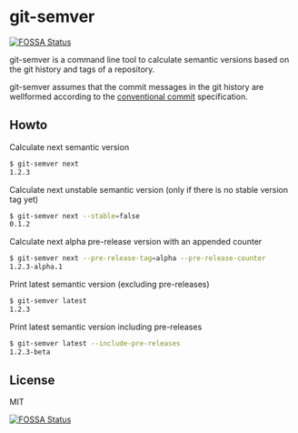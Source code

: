 # git-semver
[![FOSSA Status](https://app.fossa.io/api/projects/git%2Bgithub.com%2FPSanetra%2Fgit-semver.svg?type=shield)](https://app.fossa.io/projects/git%2Bgithub.com%2FPSanetra%2Fgit-semver?ref=badge_shield)


git-semver is a command line tool to calculate semantic versions based on the git history and tags of a repository.

git-semver assumes that the commit messages in the git history are wellformed according to the [conventional commit](https://www.conventionalcommits.org/en/v1.0.0-beta.4/) specification.

## Howto

Calculate next semantic version
```bash
$ git-semver next
1.2.3
```

Calculate next unstable semantic version (only if there is no stable version tag yet)
```bash
$ git-semver next --stable=false
0.1.2
```

Calculate next alpha pre-release version with an appended counter
```bash
$ git-semver next --pre-release-tag=alpha --pre-release-counter
1.2.3-alpha.1
```

Print latest semantic version (excluding pre-releases)
```bash
$ git-semver latest
1.2.3
```

Print latest semantic version including pre-releases
```bash
$ git-semver latest --include-pre-releases
1.2.3-beta
```

## License

MIT


[![FOSSA Status](https://app.fossa.io/api/projects/git%2Bgithub.com%2FPSanetra%2Fgit-semver.svg?type=large)](https://app.fossa.io/projects/git%2Bgithub.com%2FPSanetra%2Fgit-semver?ref=badge_large)